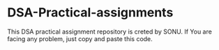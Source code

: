 # DSA-Practical-assignments
This DSA practical assignment repository is creted by SONU.
If You are facing any problem, just copy and paste this code.
